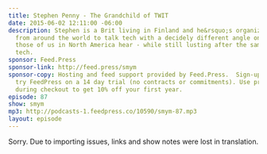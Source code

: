 ```yaml
---
title: Stephen Penny - The Grandchild of TWIT
date: 2015-06-02 12:11:00 -06:00
description: Stephen is a Brit living in Finland and he&rsquo;s organized fellow ex-pats
  from around the world to talk tech with a decidely different angle on things than
  those of us in North America hear - while still lusting after the same gadgets and
  tech.
sponsor: Feed.Press
sponsor-link: http://feed.press/smym
sponsor-copy: Hosting and feed support provided by Feed.Press.  Sign-up today and
  try FeedPress on a 14 day trial (no contracts or commitments). Use promo code "smym"
  during checkout to get 10% off your first year.
episode: 87
show: smym
mp3: http://podcasts-1.feedpress.co/10590/smym-87.mp3
layout: episode
---
```


Sorry. Due to importing issues, links and show notes were lost in translation.
